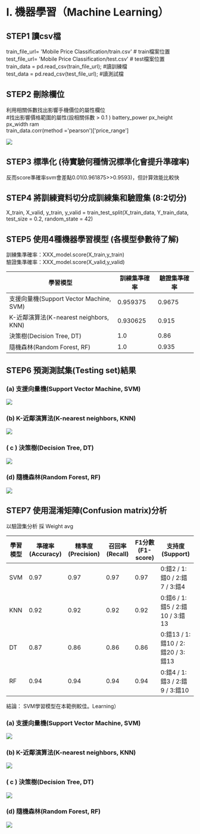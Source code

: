 # I.	機器學習（Machine Learning）
## STEP1 讀csv檔
train_file_url= 'Mobile Price Classification/train.csv' # train檔案位置 <br>
test_file_url= 'Mobile Price Classification/test.csv' # test檔案位置 <br>
train_data = pd.read_csv(train_file_url); #讀訓練檔 <br>
test_data = pd.read_csv(test_file_url); #讀測試檔 <br>


## STEP2 刪除欄位
利用相關係數找出影響手機價位的屬性欄位 <br>
#找出影響價格範圍的屬性(設相關係數 > 0.1 ) battery_power px_height px_width ram <br>
train_data.corr(method ='pearson')['price_range'] <br>

![](https://i.imgur.com/xypnUgq.png)

## STEP3 標準化 (待實驗何種情況標準化會提升準確率)
反而score準確率svm會差點0.01(0.961875>>0.9593)，但計算效能比較快 <br>

## STEP4 將訓練資料切分成訓練集和驗證集 (8:2切分)
X_train, X_valid, y_train, y_valid = train_test_split(X_train_data, Y_train_data, test_size = 0.2, random_state = 42) <br>

## STEP5 使用4種機器學習模型 (各模型參數待了解)
訓練集準確率：XXX_model.score(X_train,y_train) <br>
驗證集準確率：XXX_model.score(X_valid,y_valid) <br>



| 學習模型| 訓練集準確率 | 驗證集準確率 |
| -------- | -------- | -------- |
| 支援向量機(Support Vector Machine, SVM)    | 0.959375     | 0.9675     |
| K-近鄰演算法(K-nearest neighbors, KNN) | 0.930625 | 0.915 |
| 決策樹(Decision Tree, DT)    | 1.0    | 0.86     |
| 隨機森林(Random Forest, RF)  | 1.0    | 0.935   |

## STEP6 預測測試集(Testing set)結果
### (a)	支援向量機(Support Vector Machine, SVM)
![](https://i.imgur.com/GOFzf93.png)
### (b)	K-近鄰演算法(K-nearest neighbors, KNN)
![](https://i.imgur.com/vQsmCZq.png)
### ( c )	決策樹(Decision Tree, DT)
![](https://i.imgur.com/I52lUXs.png)
### (d)	隨機森林(Random Forest, RF)
![](https://i.imgur.com/u7KRI82.png)

## STEP7 使用混淆矩陣(Confusion matrix)分析
以驗證集分析 採 Weight avg

| 學習模型 | 準確率(Accuracy) | 精準度(Precision) | 召回率(Recall) | F1分數(F1-score)| 支持度(Support) |
| -------- | -------- | -------- |-------- | -------- | -------- |
| SVM     | 0.97    | 0.97     |0.97    | 0.97     | 0:錯2 / 1:錯0 / 2:錯7 / 3:錯4    |
| KNN     | 0.92     | 0.92     |0.92    | 0.92     | 0:錯6 / 1:錯5 / 2:錯10 / 3:錯13     |
| DT    | 0.87    | 0.86     | 0.86     | 0.86     | 0:錯13 / 1:錯10 / 2:錯20 / 3:錯13     |
| RF    | 0.94    | 0.94    | 0.94     | 0.94     | 0:錯4 / 1:錯3 / 2:錯9 / 3:錯10    |

結論：
SVM學習模型在本範例較佳。Learning）

### (a)	支援向量機(Support Vector Machine, SVM)
![](https://i.imgur.com/wJxfT66.png)

### (b)	K-近鄰演算法(K-nearest neighbors, KNN)
![](https://i.imgur.com/o6M7GYJ.png)

### ( c )	決策樹(Decision Tree, DT)
![](https://i.imgur.com/jjkQyjL.png)

### (d)	隨機森林(Random Forest, RF)
![](https://i.imgur.com/KAeO2ja.png)
















